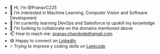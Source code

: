 - 👋 Hi, I’m @PranavC225
- 👀 I’m interested in Machine Learning, Computer Vision and Software Development
- 🌱 I’m currently learning DevOps and Salesforce to upskill my knowledge
- 💞️ I’m looking to collaborate on the domains mentioned above
- 📫 How to reach me: pranav.chandode@gmail.com
- 😄 Happy to connect on [LinkedIn]([url](https://www.linkedin.com/in/pranav-chandode/))
- ⚡ Trying to improve y coding skills on [Leetcode]([url](https://leetcode.com/u/Chandode-Pranav/))

<!---
PranavC225/PranavC225 is a ✨ special ✨ repository because its `README.md` (this file) appears on your GitHub profile.
You can click the Preview link to take a look at your changes.
--->
